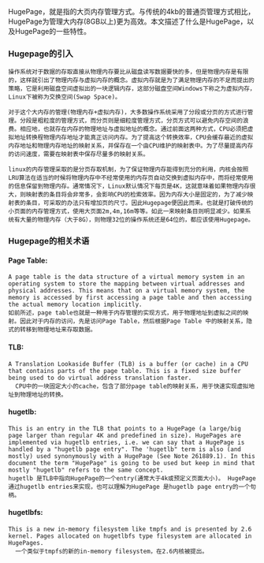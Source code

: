   HugePage，就是指的大页内存管理方式。与传统的4kb的普通页管理方式相比，HugePage为管理大内存(8GB以上)更为高效。本文描述了什么是HugePage，以及HugePage的一些特性。    
 
### Hugepage的引入    
    操作系统对于数据的存取直接从物理内存要比从磁盘读写数据要快的多，但是物理内存是有限的，这样就引出了物理内存与虚拟内存的概念。虚拟内存就是为了满足物理内存的不足而提出的策略，它是利用磁盘空间虚拟出的一块逻辑内存，这部分磁盘空间Windows下称之为虚拟内存，Linux下被称为交换空间(Swap Space)。    
 
    对于这个大内存的管理(物理内存+虚拟内存)，大多数操作系统采用了分段或分页的方式进行管理。分段是粗粒度的管理方式，而分页则是细粒度管理方式，分页方式可以避免内存空间的浪费。相应地，也就存在内存的物理地址与虚拟地址的概念。通过前面这两种方式，CPU必须把虚拟地址转换程物理内存地址才能真正访问内存。为了提高这个转换效率，CPU会缓存最近的虚拟内存地址和物理内存地址的映射关系，并保存在一个由CPU维护的映射表中。为了尽量提高内存的访问速度，需要在映射表中保存尽量多的映射关系。    
 
    linux的内存管理采取的是分页存取机制，为了保证物理内存能得到充分的利用，内核会按照LRU算法在适当的时候将物理内存中不经常使用的内存页自动交换到虚拟内存中，而将经常使用的信息保留到物理内存。通常情况下，Linux默认情况下每页是4K，这就意味着如果物理内存很大，则映射表的条目将会非常多，会影响CPU的检索效率。因为内存大小是固定的，为了减少映射表的条目，可采取的办法只有增加页的尺寸。因此Hugepage便因此而来。也就是打破传统的小页面的内存管理方式，使用大页面2m,4m,16m等等。如此一来映射条目则明显减少。如果系统有大量的物理内存（大于8G），则物理32位的操作系统还是64位的，都应该使用Hugepage。    
 
### Hugepage的相关术语    
#### Page Table:    
    A page table is the data structure of a virtual memory system in an operating system to store the mapping between virtual addresses and physical addresses. This means that on a virtual memory system, the memory is accessed by first accessing a page table and then accessing the actual memory location implicitly.    
    如前所述，page table也就是一种用于内存管理的实现方式，用于物理地址到虚拟之间的映射。因此对于内存的访问，先是访问Page Table，然后根据Page Table 中的映射关系，隐式的转移到物理地址来存取数据。    
 
#### TLB:    
    A Translation Lookaside Buffer (TLB) is a buffer (or cache) in a CPU that contains parts of the page table. This is a fixed size buffer being used to do virtual address translation faster.    
      CPU中的一块固定大小的cache，包含了部分page table的映射关系，用于快速实现虚拟地址到物理地址的转换。    
 
#### hugetlb:    
    This is an entry in the TLB that points to a HugePage (a large/big page larger than regular 4K and predefined in size). HugePages are implemented via hugetlb entries, i.e. we can say that a HugePage is handled by a "hugetlb page entry". The 'hugetlb" term is also (and mostly) used synonymously with a HugePage (See Note 261889.1). In this document the term "HugePage" is going to be used but keep in mind that mostly "hugetlb" refers to the same concept.    
    hugetlb 是TLB中指向HugePage的一个entry(通常大于4k或预定义页面大小)。 HugePage 通过hugetlb entries来实现，也可以理解为HugePage 是hugetlb page entry的一个句柄。    
 
#### hugetlbfs:    
    This is a new in-memory filesystem like tmpfs and is presented by 2.6 kernel. Pages allocated on hugetlbfs type filesystem are allocated in HugePages.    
      一个类似于tmpfs的新的in-memory filesystem，在2.6内核被提出。    
